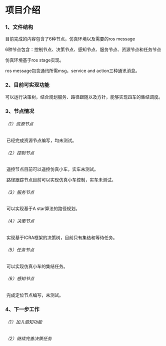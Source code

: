 # 项目介绍

### 1、文件结构

目前完成的内容包含了6种节点，仿真环境以及需要的ros message

6种节点包含：控制节点、决策节点、感知节点、服务节点、资源节点和任务节点

仿真环境基于ros stage实现。

ros message包含通讯所需msg，service and action三种通讯消息。

### 2、目前可实现功能

可以运行决策树，结合规划服务、路径跟随以及方针，能够实现四车的集结调度。

### 3、节点情况

###### （1）资源节点

​		已经完成资源节点编写，均未测试。

###### （2）控制节点

​		遥控节点目前可以遥控仿真小车，实车未测试。

​		路径跟踪节点目前可以实现仿真小车控制，实车未测试。

###### （3）服务节点

​		可以实现基于A star算法的路径规划。		

###### （4）决策节点

​		实现基于ICRA框架的决策树，目前只有集结和等待任务。		

###### （5）任务节点

​		可以实现仿真小车的集结任务。

###### （6）感知节点

​		完成定位节点编写，未测试。

### 4、下一步工作

###### （1）加入感知功能

###### （2）继续完善决策任务





